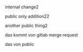 internal change2

public only addition22

another public thing2

das kommt von gitlab merge request

das von public